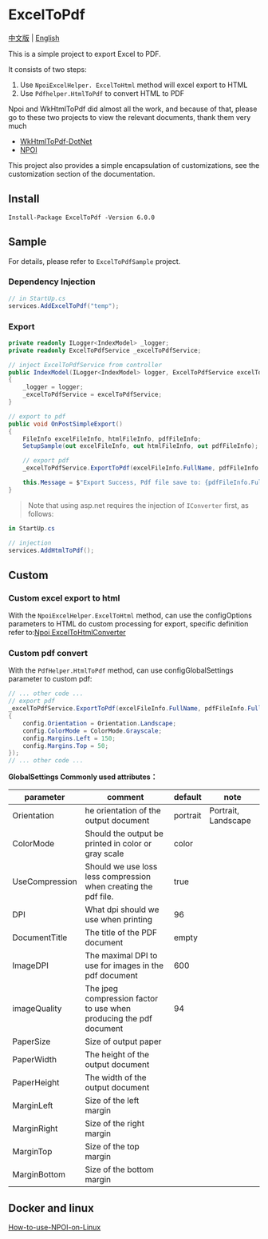 # ExcelToPdf

[中文版](/README.md) | [English](./doc/README_En.md)

This is a simple project to export Excel to PDF.

It consists of two steps:
1. Use ` NpoiExcelHelper. ExcelToHtml ` method will excel export to HTML
2. Use `Pdfhelper.HtmlToPdf` to convert HTML to PDF

Npoi and WkHtmlToPdf did almost all the work, and because of that, please go to these two projects to view the relevant documents, thank them very much

- [WkHtmlToPdf-DotNet](https://github.com/HakanL/WkHtmlToPdf-DotNet)
- [NPOI](https://github.com/nissl-lab/npoi/wiki/How-to-use-NPOI-on-Linux)

This project also provides a simple encapsulation of customizations, see the customization section of the documentation.

## Install

```
Install-Package ExcelToPdf -Version 6.0.0
```

## Sample

For details, please refer to `ExcelToPdfSample` project.

### Dependency Injection
```csharp
// in StartUp.cs
services.AddExcelToPdf("temp");
```

### Export

```csharp
private readonly ILogger<IndexModel> _logger;
private readonly ExcelToPdfService _excelToPdfService;

// inject ExcelToPdfService from controller
public IndexModel(ILogger<IndexModel> logger, ExcelToPdfService excelToPdfService)
{
	_logger = logger;
	_excelToPdfService = excelToPdfService;
}

// export to pdf
public void OnPostSimpleExport()
{
	FileInfo excelFileInfo, htmlFileInfo, pdfFileInfo;
	SetupSample(out excelFileInfo, out htmlFileInfo, out pdfFileInfo);

	// export pdf
	_excelToPdfService.ExportToPdf(excelFileInfo.FullName, pdfFileInfo.FullName);

	this.Message = $"Export Success, Pdf file save to: {pdfFileInfo.FullName}";
}
```

> Note that using asp.net requires the injection of `IConverter` first, as follows:
```csharp
in StartUp.cs

// injection
services.AddHtmlToPdf();
```

## Custom

### Custom excel export to html

With the `NpoiExcelHelper.ExcelToHtml` method, can use the configOptions parameters to HTML do custom processing for export, specific definition refer to:[Npoi ExcelToHtmlConverter](https://github.com/nissl-lab/npoi/blob/edac37ddf7c442e8e66b47f72d53d9aa81c5db35/ooxml/SS/Converter/ExcelToHtmlConverter.cs)


### Custom pdf convert

With the `PdfHelper.HtmlToPdf` method, can use configGlobalSettings parameter to custom pdf:
```csharp
// ... other code ...
// export pdf
_excelToPdfService.ExportToPdf(excelFileInfo.FullName, pdfFileInfo.FullName, configPdfGlobalSettings: config =>
{
	config.Orientation = Orientation.Landscape;
	config.ColorMode = ColorMode.Grayscale;
	config.Margins.Left = 150;
	config.Margins.Top = 50;
});
// ... other code ...
```

**GlobalSettings Commonly used attributes：**

|parameter|comment|default|note|
|-|-|-|-|
|Orientation|he orientation of the output document|portrait|Portrait, Landscape|
|ColorMode|Should the output be printed in color or gray scale|color||
|UseCompression|Should we use loss less compression when creating the pdf file.|true||
|DPI|What dpi should we use when printing|96|
|DocumentTitle|The title of the PDF document|empty||
|ImageDPI|The maximal DPI to use for images in the pdf document|600||
|imageQuality|The jpeg compression factor to use when producing the pdf document|94||
|PaperSize|Size of output paper||
|PaperWidth|The height of the output document||
|PaperHeight|The width of the output document||
|MarginLeft|Size of the left margin||
|MarginRight|Size of the right margin||
|MarginTop|Size of the top margin||
|MarginBottom|Size of the bottom margin||

## Docker and linux

[How-to-use-NPOI-on-Linux](https://github.com/nissl-lab/npoi/wiki/How-to-use-NPOI-on-Linux)

